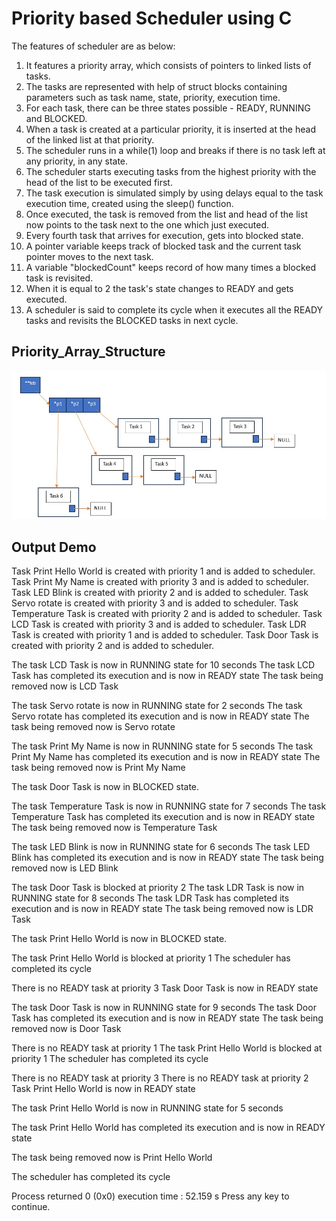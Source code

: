 
# Priority based Scheduler using C

The features of scheduler are as below:
1. It features a priority array, which consists of pointers to linked lists of tasks.
2. The tasks are represented with help of struct blocks containing parameters such as task name, state, priority, execution time.
3. For each task, there can be three states possible - READY, RUNNING and BLOCKED.
4. When a task is created at a particular priority, it is inserted at the head of the linked list at that priority. 
5. The scheduler runs in a while(1) loop and breaks if there is no task left at any priority, in any state.
6. The scheduler starts executing tasks from the highest priority with the head of the list to be executed first.
7. The task execution is simulated simply by using delays equal to the task execution time, created using the sleep() function.
8. Once executed, the task is removed from the list and head of the list now points to the task next to the one which just executed. 
9. Every fourth task that arrives for execution, gets into blocked state.
10. A pointer variable keeps track of blocked task and the current task pointer moves to the next task. 
11. A variable "blockedCount" keeps record of how many times a blocked task is revisited.
12. When it is equal to 2 the task's state changes to READY and gets executed.
13. A scheduler is said to complete its cycle when it executes all the READY tasks and revisits the BLOCKED tasks in next cycle.

## Priority_Array_Structure

![Priority_Array_Structure](Example_image.jpg)


## Output Demo

Task Print Hello World is created with priority 1 and is added to scheduler.
Task Print My Name is created with priority 3 and is added to scheduler.
Task LED Blink is created with priority 2 and is added to scheduler.
Task Servo rotate is created with priority 3 and is added to scheduler.
Task Temperature Task is created with priority 2 and is added to scheduler.
Task LCD Task is created with priority 3 and is added to scheduler.
Task LDR Task is created with priority 1 and is added to scheduler.
Task Door Task is created with priority 2 and is added to scheduler.

The task LCD Task is now in RUNNING state for 10 seconds
The task LCD Task has completed its execution and is now in READY state
The task being removed now is LCD Task

The task Servo rotate is now in RUNNING state for 2 seconds
The task Servo rotate has completed its execution and is now in READY state
The task being removed now is Servo rotate

The task Print My Name is now in RUNNING state for 5 seconds
The task Print My Name has completed its execution and is now in READY state
The task being removed now is Print My Name

The task Door Task is now in BLOCKED state.

The task Temperature Task is now in RUNNING state for 7 seconds
The task Temperature Task has completed its execution and is now in READY state
The task being removed now is Temperature Task

The task LED Blink is now in RUNNING state for 6 seconds
The task LED Blink has completed its execution and is now in READY state
The task being removed now is LED Blink

The task Door Task is blocked at priority 2
The task LDR Task is now in RUNNING state for 8 seconds
The task LDR Task has completed its execution and is now in READY state
The task being removed now is LDR Task

The task Print Hello World is now in BLOCKED state.

The task Print Hello World is blocked at priority 1
The scheduler has completed its cycle

There is no READY task at priority 3
Task Door Task is now in READY state

The task Door Task is now in RUNNING state for 9 seconds
The task Door Task has completed its execution and is now in READY state
The task being removed now is Door Task

There is no READY task at priority 1
The task Print Hello World is blocked at priority 1
The scheduler has completed its cycle

There is no READY task at priority 3
There is no READY task at priority 2
Task Print Hello World is now in READY state

The task Print Hello World is now in RUNNING state for 5 seconds

The task Print Hello World has completed its execution and is now in READY state

The task being removed now is Print Hello World

The scheduler has completed its cycle

Process returned 0 (0x0)   execution time : 52.159 s
Press any key to continue.
